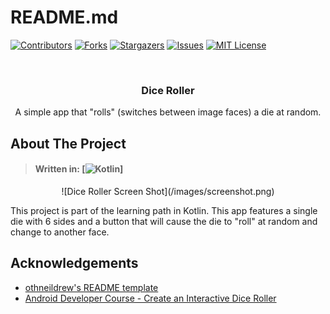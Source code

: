 <a name="readme-top"></a>

# README.md

[![Contributors][contributors-shield]][contributors-url]
[![Forks][forks-shield]][forks-url]
[![Stargazers][stars-shield]][stars-url]
[![Issues][issues-shield]][issues-url]
[![MIT License][license-shield]][license-url]

<!-- PROJECT LOGO -->
<br />
<div align="center">
<h3 align="center"> Dice Roller </h3>

  <p align="center">
    A simple app that "rolls" (switches between image faces) a die at random.
    <br />
  </p>
</div>

<!-- ABOUT THE PROJECT -->

## About The Project

> #### Written in: [![Kotlin](https://img.shields.io/badge/Kotlin-0095D5?&style=for-the-badge&logo=kotlin&logoColor=white)]

<div>
    <p align=center>
        ![Dice Roller Screen Shot](/images/screenshot.png)
    </p>
</div>

<p>
    This project is part of the learning path in Kotlin. This app features a single die with 6 sides and a button that will cause the die to "roll" at random and change to another face.
</p>

<!-- ACKNOWLEDGEMENTS -->

## Acknowledgements

* [othneildrew's README template](https://github.com/othneildrew/Best-README-Template)
* [Android Developer Course - Create an Interactive Dice Roller](https://developer.android.com/codelabs/basic-android-kotlin-compose-build-a-dice-roller-app?)

<!-- MARKDOWN LINKS & IMAGES -->
<!-- https://www.markdownguide.org/basic-syntax/#reference-style-links -->
[contributors-shield]: https://img.shields.io/github/contributors/AchroDev/AchroDev.svg?style=for-the-badge
[contributors-url]: https://github.com/AchroDev/DiceRollerpractice/graphs/contributors
[forks-shield]: https://img.shields.io/github/forks/AchroDev/AchroDev.svg?style=for-the-badge
[forks-url]: https://github.com/AchroDev/DiceRollerpractice/network/members
[stars-shield]: https://img.shields.io/github/stars/AchroDev/AchroDev.svg?style=for-the-badge
[stars-url]: https://github.com/AchroDev/DiceRollerpractice/stargazers
[issues-shield]: https://img.shields.io/github/issues/AchroDev/AchroDev.svg?style=for-the-badge
[issues-url]: https://github.com/AchroDev/DiceRollerpractice/issues
[license-shield]: https://img.shields.io/github/license/AchroDev/AchroDev.svg?style=for-the-badge
[license-url]: https://github.com/AchroDev/DiceRollerpractice/blob/main/LICENSE.txt